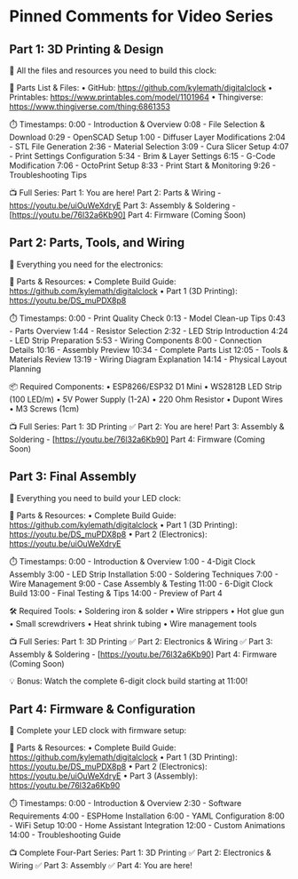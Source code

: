 # Pinned Comments for Video Series

## Part 1: 3D Printing & Design

📌 All the files and resources you need to build this clock:

🔧 Parts List & Files:
• GitHub: https://github.com/kylemath/digitalclock
• Printables: https://www.printables.com/model/1101964
• Thingiverse: https://www.thingiverse.com/thing:6861353

⏱️ Timestamps:
0:00 - Introduction & Overview
0:08 - File Selection & Download
0:29 - OpenSCAD Setup
1:00 - Diffuser Layer Modifications
2:04 - STL File Generation
2:36 - Material Selection
3:09 - Cura Slicer Setup
4:07 - Print Settings Configuration
5:34 - Brim & Layer Settings
6:15 - G-Code Modification
7:06 - OctoPrint Setup
8:33 - Print Start & Monitoring
9:26 - Troubleshooting Tips

📺 Full Series:
Part 1: You are here!
Part 2: Parts & Wiring - https://youtu.be/uiOuWeXdryE
Part 3: Assembly & Soldering - [https://youtu.be/76l32a6Kb90]
Part 4: Firmware (Coming Soon)

## Part 2: Parts, Tools, and Wiring

📌 Everything you need for the electronics:

🔧 Parts & Resources:
• Complete Build Guide: https://github.com/kylemath/digitalclock
• Part 1 (3D Printing): https://youtu.be/DS_muPDX8p8

⏱️ Timestamps:
0:00 - Print Quality Check
0:13 - Model Clean-up Tips
0:43 - Parts Overview
1:44 - Resistor Selection
2:32 - LED Strip Introduction
4:24 - LED Strip Preparation
5:53 - Wiring Components
8:00 - Connection Details
10:16 - Assembly Preview
10:34 - Complete Parts List
12:05 - Tools & Materials Review
13:19 - Wiring Diagram Explanation
14:14 - Physical Layout Planning

📦 Required Components:
• ESP8266/ESP32 D1 Mini
• WS2812B LED Strip (100 LED/m)
• 5V Power Supply (1-2A)
• 220 Ohm Resistor
• Dupont Wires
• M3 Screws (1cm)

📺 Full Series:
Part 1: 3D Printing ✅
Part 2: You are here!
Part 3: Assembly & Soldering - [https://youtu.be/76l32a6Kb90]
Part 4: Firmware (Coming Soon)

## Part 3: Final Assembly

📌 Everything you need to build your LED clock:

🔧 Parts & Resources:
• Complete Build Guide: https://github.com/kylemath/digitalclock
• Part 1 (3D Printing): https://youtu.be/DS_muPDX8p8
• Part 2 (Electronics): https://youtu.be/uiOuWeXdryE

⏱️ Timestamps:
0:00 - Introduction & Overview
1:00 - 4-Digit Clock Assembly
3:00 - LED Strip Installation
5:00 - Soldering Techniques
7:00 - Wire Management
9:00 - Case Assembly & Testing
11:00 - 6-Digit Clock Build
13:00 - Final Testing & Tips
14:00 - Preview of Part 4

🛠️ Required Tools:
• Soldering iron & solder
• Wire strippers
• Hot glue gun
• Small screwdrivers
• Heat shrink tubing
• Wire management tools

📺 Full Series:
Part 1: 3D Printing ✅
Part 2: Electronics & Wiring ✅
Part 3: Assembly & Soldering - [https://youtu.be/76l32a6Kb90]
Part 4: Firmware (Coming Soon)

💡 Bonus: Watch the complete 6-digit clock build starting at 11:00!

## Part 4: Firmware & Configuration

📌 Complete your LED clock with firmware setup:

🔧 Parts & Resources:
• Complete Build Guide: https://github.com/kylemath/digitalclock
• Part 1 (3D Printing): https://youtu.be/DS_muPDX8p8
• Part 2 (Electronics): https://youtu.be/uiOuWeXdryE
• Part 3 (Assembly): https://youtu.be/76l32a6Kb90

⏱️ Timestamps:
0:00 - Introduction & Overview
2:30 - Software Requirements
4:00 - ESPHome Installation
6:00 - YAML Configuration
8:00 - WiFi Setup
10:00 - Home Assistant Integration
12:00 - Custom Animations
14:00 - Troubleshooting Guide

📺 Complete Four-Part Series:
Part 1: 3D Printing ✅
Part 2: Electronics & Wiring ✅
Part 3: Assembly ✅
Part 4: You are here!
